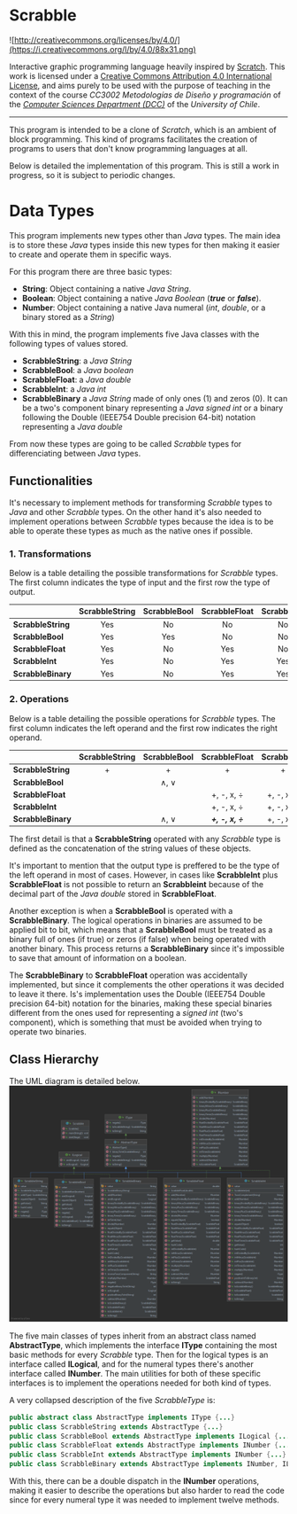 # Scrabble

![http://creativecommons.org/licenses/by/4.0/](https://i.creativecommons.org/l/by/4.0/88x31.png)

Interactive graphic programming language heavily inspired by 
[Scratch](https://scratch.mit.edu).
This work is licensed under a
[Creative Commons Attribution 4.0 International License](http://creativecommons.org/licenses/by/4.0/), 
and aims purely to be used with the purpose of teaching in the context of the course 
_CC3002 Metodologías de Diseño y programación_ of the 
[_Computer Sciences Department (DCC)_](https://www.dcc.uchile.cl) of the 
_University of Chile_.

---

This program is intended to be a clone of *Scratch*, which is an ambient of block programming. This kind of programs facilitates the creation of programs to users that don't know programming languages at all.

Below is detailed the implementation of this program. This is still a work in progress, so it is subject to periodic changes.

# **Data Types**
This program implements new types other than *Java* types. The main idea is to store these *Java* types inside this new types for then making it easier to create and operate them in specific ways.

For this program there are three basic types:

- **String**: Object containing a native *Java String*.
- **Boolean**: Object containing a native *Java Boolean* (***true*** or ***false***). 
- **Number**: Object containing a native Java numeral (*int*, *double*, or a binary stored as a *String*)

With this in mind, the program implements five Java classes with the following types of values stored.

- **ScrabbleString**: a *Java String*
- **ScrabbleBool**: a *Java boolean*
- **ScrabbleFloat**: a *Java double*
- **ScrabbleInt**: a *Java int*
- **ScrabbleBinary** a *Java String* made of only ones (1) and zeros (0). It can be a two's component binary representing a *Java signed int* or a binary following the Double (IEEE754 Double precision 64-bit) notation representing a *Java double*

From now these types are going to be called *Scrabble* types for differenciating between *Java* types.

## **Functionalities**

It's necessary to implement methods for transforming *Scrabble* types to *Java* and other *Scrabble* types. On the other hand it's also needed to implement operations between *Scrabble* types because the idea is to be able to operate these types as much as the native ones if possible.

### 1. **Transformations**
Below is a table detailing the possible transformations for *Scrabble* types. The first column indicates the type of input and the first row the type of output.

|        | **ScrabbleString** | **ScrabbleBool** | **ScrabbleFloat** | **ScrabbleInt** | **ScrabbleBinary** |
| --- | :---: | :---: | :---: | :---: | :---: | 
| **ScrabbleString** | Yes | No | No | No | No |
| **ScrabbleBool** | Yes | Yes | No | No | No |
| **ScrabbleFloat** | Yes | No | Yes | No | No |
| **ScrabbleInt** | Yes | No | Yes | Yes | Yes |
| **ScrabbleBinary** | Yes | No | Yes | Yes | Yes |

### 2. **Operations**
Below is a table detailing the possible operations for *Scrabble* types. The first column indicates the left operand and the first row indicates the right operand.


|        | **ScrabbleString** | **ScrabbleBool** | **ScrabbleFloat** | **ScrabbleInt** | **ScrabbleBinary** |
| --- | :---: | :---: | :---: | :---: | :---: | 
| **ScrabbleString** | + | + | + | + | + |
| **ScrabbleBool** |  | ∧, ∨ |  |  | ∧, ∨ |
| **ScrabbleFloat** |  |  | +, -, x, ÷ | +, -, x, ÷ | +, -, x, ÷ |
| **ScrabbleInt** |  |  | +, -, x, ÷ | +, -, x, ÷ | +, -, x, ÷ |
| **ScrabbleBinary** |  | ∧, ∨ | ***+, -, x, ÷*** | +, -, x, ÷ | +, -, x, ÷ |

The first detail is that a **ScrabbleString** operated with any *Scrabble* type is defined as the concatenation of the string values of these objects.

It's important to mention that the output type is preffered to be the type of the left operand in most of cases. However, in cases like **ScrabbleInt** plus **ScrabbleFloat** is not possible to return an **Scrabbleint** because of the decimal part of the *Java double* stored in **ScrabbleFloat**.

Another exception is when a **ScrabbleBool** is operated with a **ScrabbleBinary**. The logical operations in binaries are assumed to be applied bit to bit, which means that a **ScrabbleBool** must be treated as a binary full of ones (if true) or zeros (if false) when being operated with another binary. This process returns a **ScrabbleBinary** since it's impossible to save that amount of information on a boolean.

The **ScrabbleBinary** to **ScrabbleFloat** operation was accidentally implemented, but since it complements the other operations it was decided to leave it there. Is's implementation uses the Double (IEEE754 Double precision 64-bit) notation for the binaries, making these special binaries different from the ones used for representing a *signed int* (two's component), which is something that must be avoided when trying to operate two binaries.

## **Class Hierarchy**

The UML diagram is detailed below.
![UML Diagram](uml_diagram.png)

The five main classes of types inherit from an abstract class named **AbstractType**, which implements the interface **IType** containing the most basic methods for every *Scrabble* type. Then for the logical types is an interface called **ILogical**, and for the numeral types there's another interface called **INumber**. The main utilities for both of these specific interfaces is to implement the operations needed for both kind of types.

A very collapsed description of the five *ScrabbleType* is:

```java
public abstract class AbstractType implements IType {...}
public class ScrabbleString extends AbstractType {...}
public class ScrabbleBool extends AbstractType implements ILogical {...}
public class ScrabbleFloat extends AbstractType implements INumber {...}
public class ScrabbleInt extends AbstractType implements INumber {...}
public class ScrabbleBinary extends AbstractType implements INumber, ILogical {...}
```

With this, there can be a double dispatch in the **INumber** operations, making it easier to describe the operations but also harder to read the code since for every numeral type it was needed to implement twelve methods.
